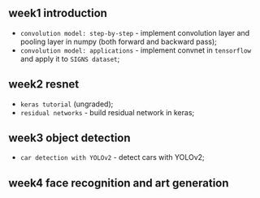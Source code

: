 ## week1 introduction
- `convolution model: step-by-step` - implement convolution layer and pooling layer
in numpy (both forward and backward pass);
- `convolution model: applications` - implement convnet in `tensorflow` and apply it
to `SIGNS dataset`;

## week2 resnet
- `keras tutorial` (ungraded);
- `residual networks` - build residual network in keras;

## week3 object detection
- `car detection with YOLOv2` - detect cars with YOLOv2;

## week4 face recognition and art generation
